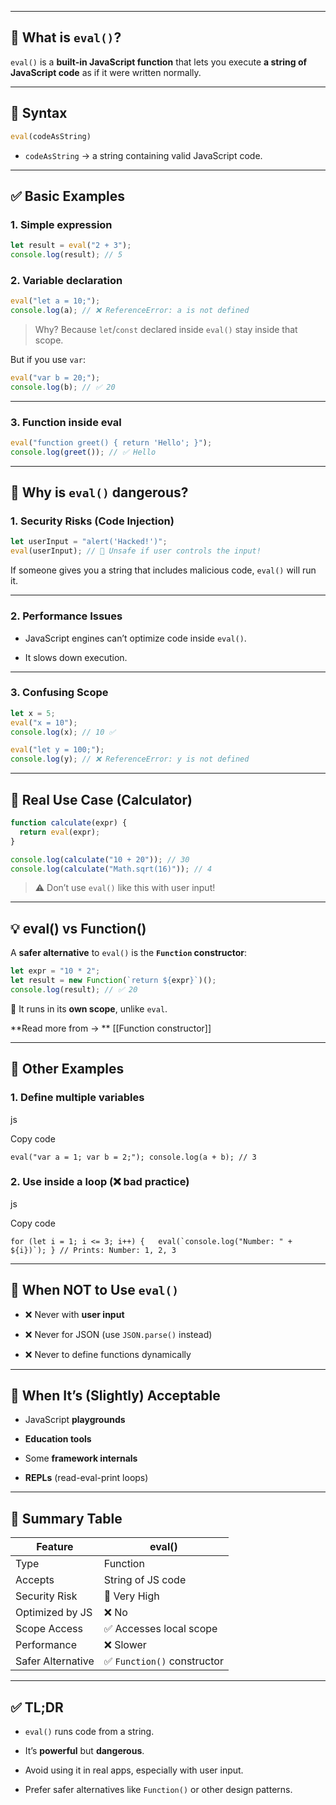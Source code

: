 
---

## 📘 What is `eval()`?

`eval()` is a **built-in JavaScript function** that lets you execute **a string of JavaScript code** as if it were written normally.

---

## 🧠 Syntax

```js
eval(codeAsString)
```

- `codeAsString` → a string containing valid JavaScript code.
    

---

## ✅ Basic Examples

### 1. **Simple expression**

```js
let result = eval("2 + 3");
console.log(result); // 5
```

### 2. **Variable declaration**

```js
eval("let a = 10;");
console.log(a); // ❌ ReferenceError: a is not defined
```

> Why? Because `let`/`const` declared inside `eval()` stay inside that scope.

But if you use `var`:

```js
eval("var b = 20;");
console.log(b); // ✅ 20
```

---

### 3. **Function inside eval**

```js
eval("function greet() { return 'Hello'; }");
console.log(greet()); // ✅ Hello
```

---

## 🚨 Why is `eval()` dangerous?

### 1. **Security Risks (Code Injection)**

```js
let userInput = "alert('Hacked!')";
eval(userInput); // 🚨 Unsafe if user controls the input!
```

If someone gives you a string that includes malicious code, `eval()` will run it.

---

### 2. **Performance Issues**

- JavaScript engines can’t optimize code inside `eval()`.
    
- It slows down execution.
    

---

### 3. **Confusing Scope**

```js
let x = 5;
eval("x = 10");
console.log(x); // 10 ✅

eval("let y = 100;");
console.log(y); // ❌ ReferenceError: y is not defined
```

---

## 🔧 Real Use Case (Calculator)

```js
function calculate(expr) {
  return eval(expr);
}

console.log(calculate("10 + 20")); // 30
console.log(calculate("Math.sqrt(16)")); // 4
```

> ⚠️ Don’t use `eval()` like this with user input!

---


## 💡 eval() vs Function()

A **safer alternative** to `eval()` is the **`Function` constructor**:

```js
let expr = "10 * 2";
let result = new Function(`return ${expr}`)();
console.log(result); // ✅ 20
```

🧠 It runs in its **own scope**, unlike `eval`.


**Read more from -> ** [[Function constructor]]

---

## 🧪 Other Examples

### 1. Define multiple variables

js

Copy code

`eval("var a = 1; var b = 2;"); console.log(a + b); // 3`

### 2. Use inside a loop (❌ bad practice)

js

Copy code

``for (let i = 1; i <= 3; i++) {   eval(`console.log("Number: " + ${i})`); } // Prints: Number: 1, 2, 3``

---

## 🛑 When NOT to Use `eval()`

- ❌ Never with **user input**
    
- ❌ Never for JSON (use `JSON.parse()` instead)
    
- ❌ Never to define functions dynamically
    

---

## 🧰 When It’s (Slightly) Acceptable

- JavaScript **playgrounds**
    
- **Education tools**
    
- Some **framework internals**
    
- **REPLs** (read-eval-print loops)
    

---

## 🧾 Summary Table

|Feature|eval()|
|---|---|
|Type|Function|
|Accepts|String of JS code|
|Security Risk|🚨 Very High|
|Optimized by JS|❌ No|
|Scope Access|✅ Accesses local scope|
|Performance|❌ Slower|
|Safer Alternative|✅ `Function()` constructor|

---

## ✅ TL;DR

- `eval()` runs code from a string.
    
- It’s **powerful** but **dangerous**.
    
- Avoid using it in real apps, especially with user input.
    
- Prefer safer alternatives like `Function()` or other design patterns.